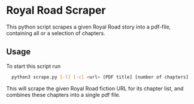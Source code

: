 
# Royal Road Scraper

This python script scrapes a given Royal Road story into a pdf-file, containing all or a selection of chapters.



## Usage

To start this script run

```bash
  python3 scrape.py [-l] [-c] <url> [PDF title] [number of chapters]  
```
This will scrape the given Royal Road fiction URL for its chapter list, and combines these chapters into a single pdf file.
